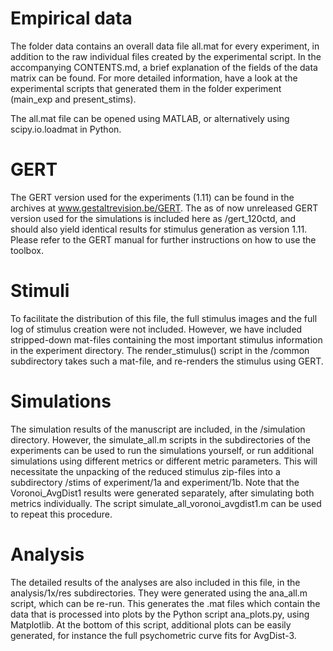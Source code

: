 # Empirical data
The folder data contains an overall data file all.mat for every experiment, in addition to the raw individual files created by the experimental script. In the accompanying CONTENTS.md, a brief explanation of the fields of the data matrix can be found. For more detailed information, have a look at the experimental scripts that generated them in the folder experiment (main_exp and present_stims).

The all.mat file can be opened using MATLAB, or alternatively using scipy.io.loadmat in Python.

# GERT
The GERT version used for the experiments (1.11) can be found in the archives at www.gestaltrevision.be/GERT. The as of now unreleased GERT version used for the simulations is included here as /gert_120ctd, and should also yield identical results for stimulus generation as version 1.11. Please refer to the GERT manual for further instructions on how to use the toolbox.

# Stimuli
To facilitate the distribution of this file, the full stimulus images and the full log of stimulus creation were not included. However, we have included stripped-down mat-files containing the most important stimulus information in the experiment directory. The render_stimulus() script in the /common subdirectory takes such a mat-file, and re-renders the stimulus using GERT.

# Simulations
The simulation results of the manuscript are included, in the /simulation directory. However, the simulate_all.m scripts in the subdirectories of the experiments can be used to run the simulations yourself, or run additional simulations using different metrics or different metric parameters. This will necessitate the unpacking of the reduced stimulus zip-files into a subdirectory /stims of experiment/1a and experiment/1b. Note that the Voronoi_AvgDist1 results were generated separately, after simulating both metrics individually. The script simulate_all_voronoi_avgdist1.m can be used to repeat this procedure. 

# Analysis
The detailed results of the analyses are also included in this file, in the analysis/1x/res subdirectories. They were generated using the ana_all.m script, which can be re-run. This generates the .mat files which contain the data that is processed into plots by the Python script ana_plots.py, using Matplotlib. At the bottom of this script, additional plots can be easily generated, for instance the full psychometric curve fits for AvgDist-3.
